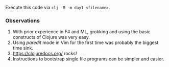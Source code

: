 Execute this code via `clj -M -m day1 <filename>`.

### Observations

1. With prior experience in F# and ML, grokking and using the basic constructs
   of Clojure was very easy.
2. Using _paredit_ mode in Vim for the first time was probably the biggest
   time sink.
3. https://clojuredocs.org/ rocks!
4. Instructions to bootstrap single file programs can be simpler and easier.
